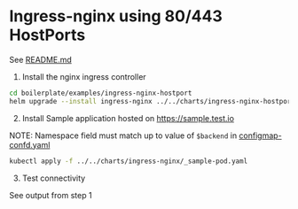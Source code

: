 # Ingress-nginx using 80/443 HostPorts

See [README.md](../../charts/ingress-nginx/README.md)


1. Install the nginx ingress controller 

```bash
cd boilerplate/examples/ingress-nginx-hostport
helm upgrade --install ingress-nginx ../../charts/ingress-nginx-hostport --namespace default --values ./values-override.yaml
```

2. Install Sample application hosted on https://sample.test.io

NOTE: Namespace field must match up to value of `$backend` in [configmap-confd.yaml](charts/ingress-nginx/templates/configmap-confd.yaml) 

```bash
kubectl apply -f ../../charts/ingress-nginx/_sample-pod.yaml
```

3. Test connectivity 

See output from step 1
